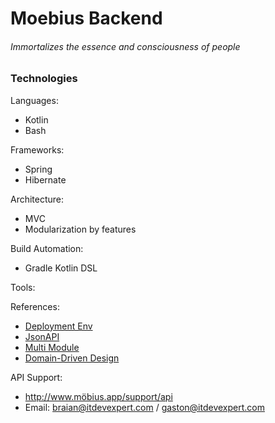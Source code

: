 # Moebius Backend

###### Immortalizes the essence and consciousness of people


### Technologies

Languages:
 * Kotlin
 * Bash
 
Frameworks:
 * Spring
 * Hibernate
 
Architecture:
 * MVC
 * Modularization by features
 
Build Automation:
 * Gradle Kotlin DSL
 
Tools:
 
 
References: 
 * [Deployment Env](https://en.wikipedia.org/wiki/Deployment_environment)
 * [JsonAPI](https://jsonapi.org)
 * [Multi Module](https://spring.io/guides/gs/multi-module)
 * [Domain-Driven Design](http://static.olivergierke.de/lectures/ddd-and-spring/#intro)
 
API Support:
 * http://www.möbius.app/support/api
 * Email: braian@itdevexpert.com / gaston@itdevexpert.com
